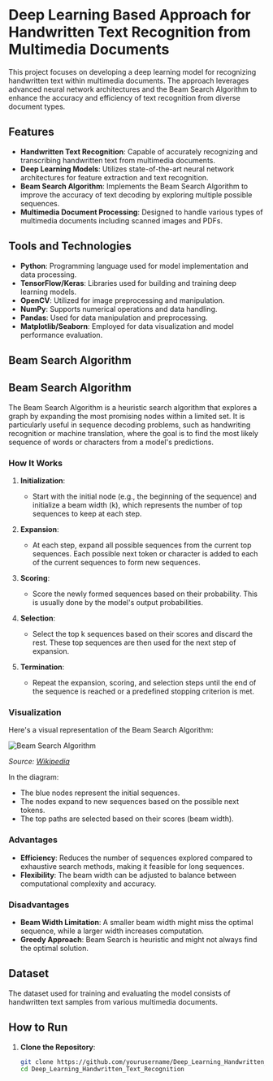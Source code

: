 # Deep Learning Based Approach for Handwritten Text Recognition from Multimedia Documents

This project focuses on developing a deep learning model for recognizing handwritten text within multimedia documents. The approach leverages advanced neural network architectures and the Beam Search Algorithm to enhance the accuracy and efficiency of text recognition from diverse document types.

## Features

- **Handwritten Text Recognition**: Capable of accurately recognizing and transcribing handwritten text from multimedia documents.
- **Deep Learning Models**: Utilizes state-of-the-art neural network architectures for feature extraction and text recognition.
- **Beam Search Algorithm**: Implements the Beam Search Algorithm to improve the accuracy of text decoding by exploring multiple possible sequences.
- **Multimedia Document Processing**: Designed to handle various types of multimedia documents including scanned images and PDFs.

## Tools and Technologies

- **Python**: Programming language used for model implementation and data processing.
- **TensorFlow/Keras**: Libraries used for building and training deep learning models.
- **OpenCV**: Utilized for image preprocessing and manipulation.
- **NumPy**: Supports numerical operations and data handling.
- **Pandas**: Used for data manipulation and preprocessing.
- **Matplotlib/Seaborn**: Employed for data visualization and model performance evaluation.

## Beam Search Algorithm

## Beam Search Algorithm

The Beam Search Algorithm is a heuristic search algorithm that explores a graph by expanding the most promising nodes within a limited set. It is particularly useful in sequence decoding problems, such as handwriting recognition or machine translation, where the goal is to find the most likely sequence of words or characters from a model's predictions.

### How It Works

1. **Initialization**:
   - Start with the initial node (e.g., the beginning of the sequence) and initialize a beam width (k), which represents the number of top sequences to keep at each step.

2. **Expansion**:
   - At each step, expand all possible sequences from the current top sequences. Each possible next token or character is added to each of the current sequences to form new sequences.

3. **Scoring**:
   - Score the newly formed sequences based on their probability. This is usually done by the model's output probabilities.

4. **Selection**:
   - Select the top k sequences based on their scores and discard the rest. These top sequences are then used for the next step of expansion.

5. **Termination**:
   - Repeat the expansion, scoring, and selection steps until the end of the sequence is reached or a predefined stopping criterion is met.

### Visualization

Here's a visual representation of the Beam Search Algorithm:

![Beam Search Algorithm]([https://upload.wikimedia.org/wikipedia/commons/thumb/5/55/Beam_Search_Algorithm.png/600px-Beam_Search_Algorithm.png](https://d2l.ai/_images/beam-search.svg))

*Source: [Wikipedia](https://en.wikipedia.org/wiki/Beam_search)*

In the diagram:
- The blue nodes represent the initial sequences.
- The nodes expand to new sequences based on the possible next tokens.
- The top paths are selected based on their scores (beam width).

### Advantages

- **Efficiency**: Reduces the number of sequences explored compared to exhaustive search methods, making it feasible for long sequences.
- **Flexibility**: The beam width can be adjusted to balance between computational complexity and accuracy.

### Disadvantages

- **Beam Width Limitation**: A smaller beam width might miss the optimal sequence, while a larger width increases computation.
- **Greedy Approach**: Beam Search is heuristic and might not always find the optimal solution.


## Dataset

The dataset used for training and evaluating the model consists of handwritten text samples from various multimedia documents.

## How to Run

1. **Clone the Repository**:
   ```bash
   git clone https://github.com/yourusername/Deep_Learning_Handwritten_Text_Recognition.git
   cd Deep_Learning_Handwritten_Text_Recognition
   ```
